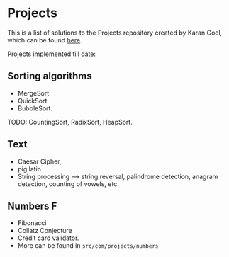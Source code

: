 # Projects

This is a list of solutions to the Projects repository created by Karan Goel, which can be found [here](https://github.com/karan/Projects).

Projects implemented till date: 

## Sorting algorithms 
  
  * MergeSort
  * QuickSort
  * BubbleSort. 
  
  TODO: CountingSort, RadixSort, HeapSort.

## Text 

 * Caesar Cipher,
 * pig latin
 * String processing --> string reversal, palindrome detection, anagram detection, counting of vowels, etc. 
	 
## Numbers F
 * Fibonacci
 * Collatz Conjecture
 * Credit card validator.
 * More can be found in `src/com/projects/numbers`
